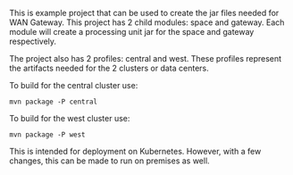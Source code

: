 This is example project that can be used to create the jar files needed for WAN Gateway. This project has 2 child modules: space and gateway. Each module will create a processing unit jar for the space and gateway respectively.

The project also has 2 profiles: central and west. These profiles represent the artifacts needed for the 2 clusters or data centers.

To build for the central cluster use:

`mvn package -P central`

To build for the west cluster use:

`mvn package -P west`

This is intended for deployment on Kubernetes. However, with a few changes, this can be made to run on premises as well.
